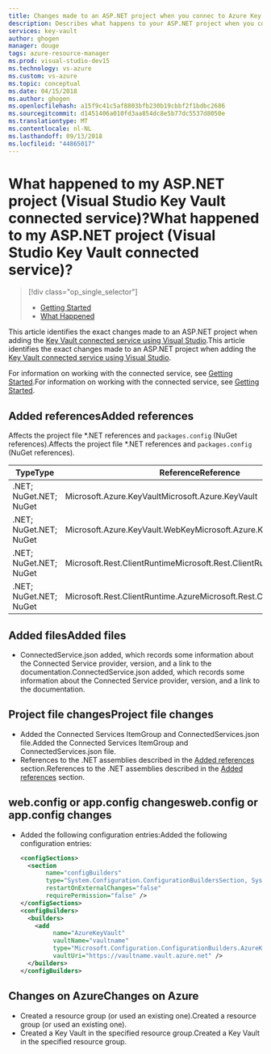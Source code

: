 ```yaml
---
title: Changes made to an ASP.NET project when you connec to Azure Key Vault | Microsoft Docs
description: Describes what happens to your ASP.NET project when you connect toKey Vault by using Visual Studio connected services.
services: key-vault
author: ghogen
manager: douge
tags: azure-resource-manager
ms.prod: visual-studio-dev15
ms.technology: vs-azure
ms.custom: vs-azure
ms.topic: conceptual
ms.date: 04/15/2018
ms.author: ghogen
ms.openlocfilehash: a15f9c41c5af8803bfb230b19cbbf2f1bdbc2686
ms.sourcegitcommit: d1451406a010fd3aa854dc8e5b77dc5537d8050e
ms.translationtype: MT
ms.contentlocale: nl-NL
ms.lasthandoff: 09/13/2018
ms.locfileid: "44865017"
---
```

# <a name="what-happened-to-my-aspnet-project-visual-studio-key-vault-connected-service"></a><span data-ttu-id="ee3b0-103">What happened to my ASP.NET project (Visual Studio Key Vault connected service)?</span><span class="sxs-lookup"><span data-stu-id="ee3b0-103">What happened to my ASP.NET project (Visual Studio Key Vault connected service)?</span></span>

> [!div class="op_single_selector"]
> - [Getting Started](vs-key-vault-aspnet-get-started.md)
> - [What Happened](vs-key-vault-aspnet-what-happened.md)

<span data-ttu-id="ee3b0-106">This article identifies the exact changes made to an ASP.NET project when adding the [Key Vault connected service using Visual Studio](vs-key-vault-add-connected-service.md).</span><span class="sxs-lookup"><span data-stu-id="ee3b0-106">This article identifies the exact changes made to an ASP.NET project when adding the [Key Vault connected service using Visual Studio](vs-key-vault-add-connected-service.md).</span></span>

<span data-ttu-id="ee3b0-107">For information on working with the connected service, see [Getting Started](vs-key-vault-aspnet-get-started.md).</span><span class="sxs-lookup"><span data-stu-id="ee3b0-107">For information on working with the connected service, see [Getting Started](vs-key-vault-aspnet-get-started.md).</span></span>

## <a name="added-references"></a><span data-ttu-id="ee3b0-108">Added references</span><span class="sxs-lookup"><span data-stu-id="ee3b0-108">Added references</span></span>

<span data-ttu-id="ee3b0-109">Affects the project file \*.NET references and `packages.config` (NuGet references).</span><span class="sxs-lookup"><span data-stu-id="ee3b0-109">Affects the project file \*.NET references and `packages.config` (NuGet references).</span></span>

| <span data-ttu-id="ee3b0-110">Type</span><span class="sxs-lookup"><span data-stu-id="ee3b0-110">Type</span></span> | <span data-ttu-id="ee3b0-111">Reference</span><span class="sxs-lookup"><span data-stu-id="ee3b0-111">Reference</span></span> |
| --- | --- |
| <span data-ttu-id="ee3b0-112">.NET; NuGet</span><span class="sxs-lookup"><span data-stu-id="ee3b0-112">.NET; NuGet</span></span> | <span data-ttu-id="ee3b0-113">Microsoft.Azure.KeyVault</span><span class="sxs-lookup"><span data-stu-id="ee3b0-113">Microsoft.Azure.KeyVault</span></span> |
| <span data-ttu-id="ee3b0-114">.NET; NuGet</span><span class="sxs-lookup"><span data-stu-id="ee3b0-114">.NET; NuGet</span></span> | <span data-ttu-id="ee3b0-115">Microsoft.Azure.KeyVault.WebKey</span><span class="sxs-lookup"><span data-stu-id="ee3b0-115">Microsoft.Azure.KeyVault.WebKey</span></span> |
| <span data-ttu-id="ee3b0-116">.NET; NuGet</span><span class="sxs-lookup"><span data-stu-id="ee3b0-116">.NET; NuGet</span></span> | <span data-ttu-id="ee3b0-117">Microsoft.Rest.ClientRuntime</span><span class="sxs-lookup"><span data-stu-id="ee3b0-117">Microsoft.Rest.ClientRuntime</span></span> |
| <span data-ttu-id="ee3b0-118">.NET; NuGet</span><span class="sxs-lookup"><span data-stu-id="ee3b0-118">.NET; NuGet</span></span> | <span data-ttu-id="ee3b0-119">Microsoft.Rest.ClientRuntime.Azure</span><span class="sxs-lookup"><span data-stu-id="ee3b0-119">Microsoft.Rest.ClientRuntime.Azure</span></span> |

## <a name="added-files"></a><span data-ttu-id="ee3b0-120">Added files</span><span class="sxs-lookup"><span data-stu-id="ee3b0-120">Added files</span></span>

- <span data-ttu-id="ee3b0-121">ConnectedService.json added, which records some information about the Connected Service provider, version, and a link to the documentation.</span><span class="sxs-lookup"><span data-stu-id="ee3b0-121">ConnectedService.json added, which records some information about the Connected Service provider, version, and a link to the documentation.</span></span>

## <a name="project-file-changes"></a><span data-ttu-id="ee3b0-122">Project file changes</span><span class="sxs-lookup"><span data-stu-id="ee3b0-122">Project file changes</span></span>

- <span data-ttu-id="ee3b0-123">Added the Connected Services ItemGroup and ConnectedServices.json file.</span><span class="sxs-lookup"><span data-stu-id="ee3b0-123">Added the Connected Services ItemGroup and ConnectedServices.json file.</span></span>
- <span data-ttu-id="ee3b0-124">References to the .NET assemblies described in the [Added references](#added-references) section.</span><span class="sxs-lookup"><span data-stu-id="ee3b0-124">References to the .NET assemblies described in the [Added references](#added-references) section.</span></span>

## <a name="webconfig-or-appconfig-changes"></a><span data-ttu-id="ee3b0-125">web.config or app.config changes</span><span class="sxs-lookup"><span data-stu-id="ee3b0-125">web.config or app.config changes</span></span>

- <span data-ttu-id="ee3b0-126">Added the following configuration entries:</span><span class="sxs-lookup"><span data-stu-id="ee3b0-126">Added the following configuration entries:</span></span>

    ```xml
    <configSections>
      <section
           name="configBuilders"
           type="System.Configuration.ConfigurationBuildersSection, System.Configuration, Version=4.0.0.0, Culture=neutral, PublicKeyToken=b03f5f7f11d50a3a" 
           restartOnExternalChanges="false"
           requirePermission="false" />
    </configSections>
    <configBuilders>
      <builders>
        <add 
             name="AzureKeyVault"
             vaultName="vaultname"
             type="Microsoft.Configuration.ConfigurationBuilders.AzureKeyVaultConfigBuilder, Microsoft.Configuration.ConfigurationBuilders.Azure, Version=1.0.0.0, Culture=neutral" 
             vaultUri="https://vaultname.vault.azure.net" />
      </builders>
    </configBuilders>
    ```

## <a name="changes-on-azure"></a><span data-ttu-id="ee3b0-127">Changes on Azure</span><span class="sxs-lookup"><span data-stu-id="ee3b0-127">Changes on Azure</span></span>

- <span data-ttu-id="ee3b0-128">Created a resource group (or used an existing one).</span><span class="sxs-lookup"><span data-stu-id="ee3b0-128">Created a resource group (or used an existing one).</span></span>
- <span data-ttu-id="ee3b0-129">Created a Key Vault in the specified resource group.</span><span class="sxs-lookup"><span data-stu-id="ee3b0-129">Created a Key Vault in the specified resource group.</span></span>

